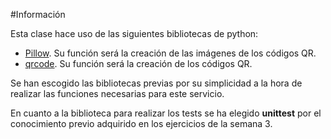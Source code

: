#Información

Esta clase hace uso de las siguientes bibliotecas de python:
- [Pillow](https://python-pillow.org/). Su función será la creación de las imágenes de los códigos QR.
- [qrcode](https://pypi.org/project/qrcode/). Su función será la creación de los códigos QR.


Se han escogido las bibliotecas previas por su simplicidad a la hora de realizar las funciones necesarias para este servicio.

En cuanto a la biblioteca para realizar los tests se ha elegido **unittest** por el conocimiento previo adquirido en los ejercicios de la semana 3.
